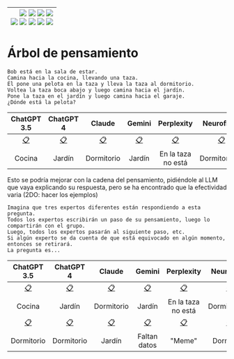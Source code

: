 <div align=right>

|[![](https://img.shields.io/badge/-Inicio-FFF?style=flat&logo=Emlakjet&logoColor=black)](/README.md) [![](https://img.shields.io/badge/-Introducción-FFF?style=flat&logo=abbrobotstudio&logoColor=black)](/documentos/intro.md) [![](https://img.shields.io/badge/-Modelos_de_lenguaje-FFF?style=flat&logo=LiveChat&logoColor=black)](/documentos/LLMs.md) [![](https://img.shields.io/badge/-Panorámica-FFF?style=flat&logo=openstreetmap&logoColor=black)](/documentos/panoramica.md)<br>  [![](https://img.shields.io/badge/-Prompts-FFF?style=flat&logo=Proton&logoColor=black)](/documentos/prompts/README.md) [![](https://img.shields.io/badge/-Ing,_de_prompts-FFF?style=flat&logo=googleearthengine&logoColor=black)](/documentos/ingenieriaDePrompts/README.md) [![](https://img.shields.io/badge/-Patrones-FFF?style=flat&logo=textpattern&logoColor=black)](/documentos/ingenieriaDePrompts/patrones/README.md) [![](https://img.shields.io/badge/8vP-FFF?style=flat&logo=v8&logoColor=black)](/documentos/prompts/mejoresPracticas/8virtudesDelPrompting.md) [![](https://img.shields.io/badge/-Casos_de_uso-FFF?style=flat&logo=gitbook&logoColor=black)](/documentos/casosDeUso/README.md)|
|-:|

</div>

# Árbol de pensamiento

```
Bob está en la sala de estar.
Camina hacia la cocina, llevando una taza.
Él pone una pelota en la taza y lleva la taza al dormitorio.
Voltea la taza boca abajo y luego camina hacia el jardín.
Pone la taza en el jardín y luego camina hacia el garaje.
¿Dónde está la pelota?
```

|ChatGPT 3.5|ChatGPT 4|Claude|Gemini|Perplexity|Neuroflash|Huggingface (Mistral)|Copilot|
|:-:|:-:|:-:|:-:|:-:|:-:|:-:|:-:
|[📋](https://chat.openai.com/share/dab16269-912b-4987-be3f-0215ba6e992c)|[📋](https://chat.openai.com/share/e21450b5-9d55-441e-9cb3-673afc365f80)|[📋](https://claude.ai/chat/3a1554f1-af18-4894-ac03-05e5955e8100)|[📋](https://g.co/gemini/share/2789c30f1dd2)|[📋](https://www.perplexity.ai/search/Bob-est-en-QMP1HrIjQ5mIGUFhp37eZA#0)|[📋](https://app.neuro-flash.com/ai-writer/e833d1d68a55890ea3072b671ae03c4d/preview)|[📋](https://huggingface.co/chat/conversation/661714c2a490f2673196c15f)|[📋](https://copilot.microsoft.com/sl/jYKwIpvUzT2)|
|Cocina|Jardín|Dormitorio|Jardín|En la taza no está|Dormitorio++|Dormitorio|Taza@Jardin

Esto se podría mejorar con la cadena del pensamiento, pidiéndole al LLM que vaya explicando su respuesta, pero se ha encontrado que la efectividad varia (2DO: hacer los ejemplos)

```
Imagina que tres expertos diferentes están respondiendo a esta pregunta. 
Todos los expertos escribirán un paso de su pensamiento, luego lo compartirán con el grupo. 
Luego, todos los expertos pasarán al siguiente paso, etc. 
Si algún experto se da cuenta de que está equivocado en algún momento, entonces se retirará. 
La pregunta es...
```

|ChatGPT 3.5|ChatGPT 4|Claude|Gemini|Perplexity|Neuroflash|Huggingface (Mistral)|Copilot|
|:-:|:-:|:-:|:-:|:-:|:-:|:-:|:-:
|[📋](https://chat.openai.com/share/dab16269-912b-4987-be3f-0215ba6e992c)|[📋](https://chat.openai.com/share/e21450b5-9d55-441e-9cb3-673afc365f80)|[📋](https://claude.ai/chat/3a1554f1-af18-4894-ac03-05e5955e8100)|[📋](https://g.co/gemini/share/2789c30f1dd2)|[📋](https://www.perplexity.ai/search/Bob-est-en-QMP1HrIjQ5mIGUFhp37eZA#0)|[📋](https://app.neuro-flash.com/ai-writer/e833d1d68a55890ea3072b671ae03c4d/preview)|[📋](https://huggingface.co/chat/conversation/661714c2a490f2673196c15f)|[📋](https://copilot.microsoft.com/sl/jYKwIpvUzT2)|
|Cocina|Jardín|Dormitorio|Jardín|En la taza no está|Dormitorio++|Dormitorio|Taza@Jardin
|[📋](https://chat.openai.com/share/a5f146b5-15d0-4d58-b62d-abfcb3318cce)|[📋](https://chat.openai.com/share/44001e8f-26bd-4e92-aabc-3647c8593e39)|[📋](https://claude.ai/chat/14291ee0-d58b-467e-870e-c268f44e75a3)|[📋](https://g.co/gemini/share/7f62c7ccdd89)|[📋](https://www.perplexity.ai/search/Imagina-a-tres-kEBpJLOmQiaHEOxpba5YBw)|[📋](https://app.neuro-flash.com/ai-writer/c065303f45dab80e1a9932598c86ed35/preview)|[📋](https://huggingface.co/chat/conversation/661719fff88d12d297535fce)|[📋](https://copilot.microsoft.com/sl/JIJ3rdtavY)|
|Dormitorio|Dormitorio|Jardín|Faltan datos|"Meme"|Dormitorio|En la taza|3 posibles sitios|
